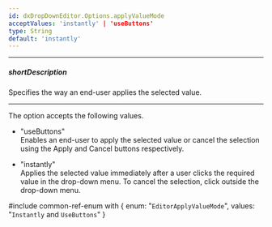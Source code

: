 ```yaml
---
id: dxDropDownEditor.Options.applyValueMode
acceptValues: 'instantly' | 'useButtons'
type: String
default: 'instantly'
---
```

---
##### shortDescription
Specifies the way an end-user applies the selected value.

---
The option accepts the following values.

- "useButtons"  
 Enables an end-user to apply the selected value or cancel the selection using the Apply and Cancel buttons respectively.

- "instantly"  
 Applies the selected value immediately after a user clicks the required value in the drop-down menu. To cancel the selection, click outside the drop-down menu.

#include common-ref-enum with {
    enum: "`EditorApplyValueMode`",
    values: "`Instantly` and `UseButtons`"
}